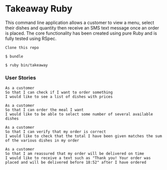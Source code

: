 # Takeaway Ruby

This command line application allows a customer to view a menu, select their dishes and quantity then receive an SMS text message once an order is placed. The core functionality has been created using pure Ruby and is fully tested using RSpec.

```
Clone this repo
```
```
$ bundle
```
```
$ ruby bin/takeaway
```
### User Stories
```
As a customer
So that I can check if I want to order something
I would like to see a list of dishes with prices

As a customer
So that I can order the meal I want
I would like to be able to select some number of several available dishes

As a customer
So that I can verify that my order is correct
I would like to check that the total I have been given matches the sum of the various dishes in my order

As a customer
So that I am reassured that my order will be delivered on time
I would like to receive a text such as "Thank you! Your order was placed and will be delivered before 18:52" after I have ordered
```
